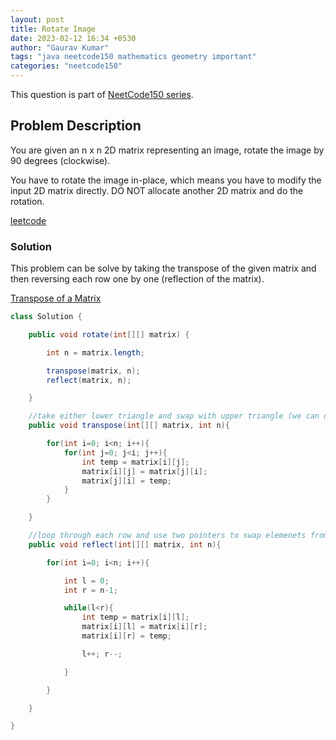 ```yaml
---
layout: post
title: Rotate Image
date: 2023-02-12 16:34 +0530
author: "Gaurav Kumar"
tags: "java neetcode150 mathematics geometry important"
categories: "neetcode150"
---
```


This question is part of [NeetCode150 series](https://neetcode.io/practice).  

## Problem Description

You are given an n x n 2D matrix representing an image, rotate the image by 90 degrees (clockwise).

You have to rotate the image in-place, which means you have to modify the input 2D matrix directly. DO NOT allocate another 2D matrix and do the rotation.

[leetcode](https://leetcode.com/problems/rotate-image/description/)

### Solution

This problem can be solve by taking the transpose of the given matrix and then reversing each row one by one (reflection of the matrix).

[Transpose of a Matrix](https://www.youtube.com/watch?v=pqDZdKd1uLQ)

```java
class Solution {

    public void rotate(int[][] matrix) {

        int n = matrix.length;

        transpose(matrix, n);
        reflect(matrix, n);

    }

    //take either lower triangle and swap with upper triangle (we can do the other way round also)
    public void transpose(int[][] matrix, int n){

        for(int i=0; i<n; i++){
            for(int j=0; j<i; j++){
                int temp = matrix[i][j];
                matrix[i][j] = matrix[j][i];
                matrix[j][i] = temp;
            }
        }

    }

    //loop through each row and use two pointers to swap elemenets from front and back
    public void reflect(int[][] matrix, int n){

        for(int i=0; i<n; i++){

            int l = 0;
            int r = n-1;

            while(l<r){
                int temp = matrix[i][l];
                matrix[i][l] = matrix[i][r];
                matrix[i][r] = temp;

                l++; r--;

            }

        }

    }

}
```
